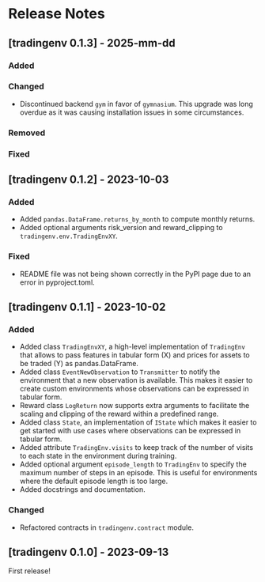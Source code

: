 # Release Notes


<!---
## [tradingenv x.y.z] - 2023-09-13

First release!

### Added

- `transformer` parameter of `tradingenv.env.TradingEnvXY` can now be set to 
`None` in order to prevent any transformation of the input X data.

### Changed

- In `tradingenv.env.TradingEnvXY`, data `X` is re-indexed to include 
timesteps from `Y`. This is done in order to avoid errors on missing data when 
there are gaps in `X`. It's users' responsibility to ensure that `X` does not 
have excessively gaps in the data.

### Removed

- TODO

### Fixed

- Fixed bug in `tradingenv.env.TradingEnvXY` that was causing an exception 
to be raised due to `start` not being dynamically inferred from X and Y data 
correctly when `window` was set to a value greater than 1.
- Rewards scaling was failing for out-of-sample data.
-->


## [tradingenv 0.1.3] - 2025-mm-dd

### Added

### Changed

- Discontinued backend `gym` in favor of `gymnasium`. This upgrade was long overdue as it was causing installation issues in some circumstances.

### Removed


### Fixed



## [tradingenv 0.1.2] - 2023-10-03


### Added

- Added `pandas.DataFrame.returns_by_month` to compute monthly returns.
- Added optional arguments risk_version and reward_clipping to 
  `tradingenv.env.TradingEnvXY`.


### Fixed

- README file was not being shown correctly in the PyPI page due to an error 
in pyproject.toml.


## [tradingenv 0.1.1] - 2023-10-02


### Added

- Added class `TradingEnvXY`, a high-level implementation of `TradingEnv` that 
  allows to pass features in tabular form (X) and prices for assets to be 
  traded (Y) as pandas.DataFrame.
- Added class `EventNewObservation` to `Transmitter` to notify the environment
  that a new observation is available. This makes it easier to create custom 
  environments whose observations can be expressed in tabular form.
- Reward class `LogReturn` now supports extra arguments to facilitate the 
  scaling and clipping of the reward within a predefined range.
- Added class `State`, an implementation of `IState` which makes it easier to
  get started with use cases where observations can be expressed in tabular 
  form.
- Added attribute `TradingEnv.visits` to keep track of the number of visits to
  each state in the environment during training.
- Added optional argument `episode_length` to `TradingEnv` to specify the 
  maximum number of steps in an episode. This is useful for environments where
  the default episode length is too large.
- Added docstrings and documentation.

### Changed

- Refactored contracts in `tradingenv.contract` module.


## [tradingenv 0.1.0] - 2023-09-13

First release!
<!---
### Added

- TODO

### Changed

- TODO

### Removed

- TODO

### Fixed

- TODO
-->
